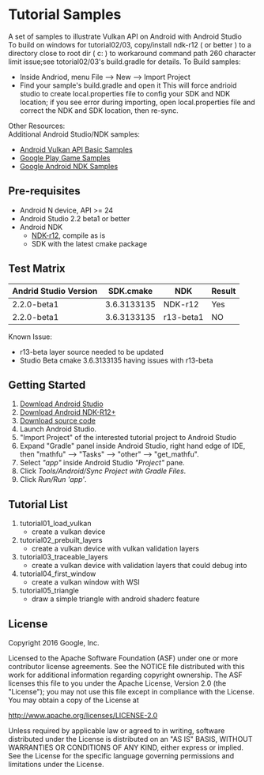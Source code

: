 Tutorial Samples
================
A set of samples to illustrate Vulkan API on Android with Android Studio		
To build on windows for tutorial02/03, copy/install ndk-r12 ( or better ) to a directory close to root dir ( c: ) to workaround command path 260 character limit issue;see totorial02/03's build.gradle for details. To Build samples:
- Inside Andriod, menu File --> New --> Import Project
- Find your sample's build.gradle and open it
This will force andrioid studio to create local.properties file to config your SDK and NDK location; if you see error during importing, open local.properties file and correct the NDK and SDK location, then re-sync.


Other Resources:	
Additional Android Studio/NDK samples:    
- [Android Vulkan API Basic Samples](https://github.com/googlesamples/vulkan-basic-samples)
- [Google Play Game Samples](https://github.com/playgameservices/cpp-android-basic-samples)
- [Google Android NDK Samples](https://github.com/googlesamples/android-ndk)


Pre-requisites
--------------
- Android N device, API >= 24
- Android Studio 2.2 beta1 or better
- Android NDK
    * [NDK-r12](https://github.com/android-ndk/ndk/wiki), compile as is
    * SDK with the latest cmake package

Test Matrix
------------
 | Andrid Studio Version |  SDK.cmake  | NDK      | Result  |
 |-----------------------|-------------|----------|---------|
 | 2.2.0-beta1           | 3.6.3133135 | NDK-r12  | Yes     |
 | 2.2.0-beta1           | 3.6.3133135 | r13-beta1| NO      |

Known Issue:
 - r13-beta layer source needed to be updated
 - Studio Beta cmake 3.6.3133135 having issues with r13-beta

Getting Started
---------------
1. [Download Android Studio](http://tools.android.com/download/studio/canary)
1. [Download Android NDK-R12+](https://github.com/android-ndk/ndk/wiki)
1. [Download source code](http://www.github.com/googlesamples/android-vulkan-tutorials)
1. Launch Android Studio.
1. "Import Project" of the interested tutorial project to Android Studio
1. Expand "Gradle" panel inside Android Studio, right hand edge of IDE,
then "mathfu" --> "Tasks" --> "other" --> "get_mathfu".
1. Select *"app"* inside Android Studio *"Project"* pane.
1. Click *Tools/Android/Sync Project with Gradle Files*.
1. Click *Run/Run 'app'*.


Tutorial List
-------------
1. tutorial01_load_vulkan
    - create a vulkan device
1. tutorial02_prebuilt_layers
    - create a vulkan device with vulkan validation layers
1. tutorial03_traceable_layers
    - create a vulkan device with validation layers that could debug into
1. tutorial04_first_window
    - create a vulkan window with WSI 
1. tutorial05_triangle
    - draw a simple triangle with android shaderc feature


License
-------
Copyright 2016 Google, Inc.

Licensed to the Apache Software Foundation (ASF) under one or more contributor
license agreements.  See the NOTICE file distributed with this work for
additional information regarding copyright ownership.  The ASF licenses this
file to you under the Apache License, Version 2.0 (the "License"); you may not
use this file except in compliance with the License.  You may obtain a copy of
the License at

http://www.apache.org/licenses/LICENSE-2.0

Unless required by applicable law or agreed to in writing, software
distributed under the License is distributed on an "AS IS" BASIS, WITHOUT
WARRANTIES OR CONDITIONS OF ANY KIND, either express or implied.  See the
License for the specific language governing permissions and limitations under
the License.





